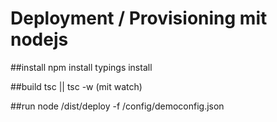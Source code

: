 # Deployment / Provisioning mit nodejs

##install
npm install
typings install

##build
tsc || tsc -w (mit watch)

##run
node /dist/deploy -f /config/democonfig.json